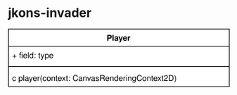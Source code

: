 # jkons-invader

![UML](https://raw.githubusercontent.com/Jim8Knopf/jkons-invader/master/uml/uml.svg)
